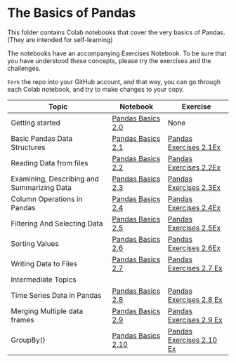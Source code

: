 
# The Basics of Pandas

This folder contains Colab notebooks that cover the very basics of Pandas. (They are intended for self-learning)

The notebooks have an accompanying Exercises Notebook. To be sure that you have understood these concepts, 
please try the exercises and the challenges.

`Fork` the repo into your GitHub account, and that way, you can go through each Colab notebook, and try to make changes to your copy.



| Topic  	                | Notebook  	| Exercise  	|
|---	                    |---	|---	|
| Getting started  	        | [Pandas Basics 2.0]()  	|   None                    	|
| Basic Pandas Data Structures  	| [Pandas Basics 2.1]()  	| [Pandas Exercises 2.1Ex]()|
| Reading Data from files        	| [Pandas Basics 2.2]()  	| [Pandas Exercises 2.2Ex]()|
| Examining, Describing and Summarizing Data  	| [Pandas Basics 2.3]()  	| [Pandas Exercises 2.3Ex]()|
| Column Operations in Pandas  	        | [Pandas Basics 2.4]()  	| [Pandas Exercises 2.4Ex]()|
| Filtering And Selecting Data  	| [Pandas Basics 2.5]()  	| [Pandas Exercises 2.5Ex]()|
| Sorting Values      	| [Pandas Basics 2.6]()  	| [Pandas Exercises 2.6Ex]() |
| Writing Data to Files     	| [Pandas Basics 2.7]()  	| [Pandas Exercises 2.7 Ex]()  	|
| Intermediate Topics | |
| Time Series Data in Pandas     	| [Pandas Basics 2.8]()  	| [Pandas Exercises 2.8 Ex]()  	|
| Merging Multiple data frames     	| [Pandas Basics 2.9]()  	| [Pandas Exercises 2.9 Ex]()  	|
| GroupBy()     	| [Pandas Basics 2.10](Pandas_Intermediate_2_10_GroupBy.ipynb)  	| [Pandas Exercises 2.10 Ex]()  	|

